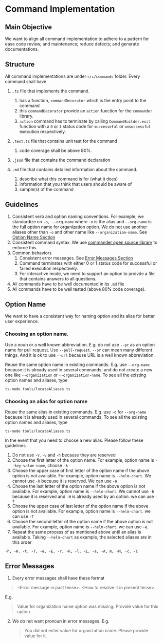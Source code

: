 # Command Implementation

## Main Objective

We want to align all command implementation to adhere to a pattern for ease code
review, and maintenance; reduce defects; and generate documentations.

## Structure

All command implementations are under `src/commands` folder. Every command shall
have

1. `.ts` file that implements the command.

   1. has a function, `commandDecorator` which is the entry point to the command
   2. this `commandDecorator` provide an `action` function for the `commander`
      library.
   3. `action` command has to terminate by calling `CommandBuilder.exit`
      function with a `0` or `1` status code for `successeful` or `unsuccessful`
      execution respectively.

2. `.test.ts` file that contains unit test for the command
   1. code coverage shall be above 80%.
3. `.json` file that contains the command declaration
4. `.md` file that contains detailed information about the command.
   1. describe what this command is for (what it does)
   2. information that you think that users should be aware of
   3. sample(s) of the command

## Guidelines

1. Consistent verb and option naming conventions. For example, we standardize on
   `-o, --org-name` where `-o` is the alias and `--org-name` is the full option
   name for organization option. We do not use another aliases other than `-o`
   and other name like `--organization-name`. See
   [Option Name Section](#option-name)
2. Consistent command syntax. We use
   [commander open source library](https://www.npmjs.com/package/commander) to
   enforce this.
3. Common behaviors
   1. Consistent error messages. See [Error Messages Section](#error-messages)
   2. Command terminates with either 0 or 1 status code for successful or failed
      execution respectively.
   3. For interactive mode, we need to support an option to proivde a file that
      contains answers to all questions.
4. All commands have to be well documented in its `.md` file
5. All commands have to be well tested (above 80% code coverage).

## Option Name

We want to have a consistent way for naming option and its alias for better user
experience.

### Choosing an option name.

Use a noun or a well known abbreviation. E.g. do not use `--pr` as an option
name for pull request. Use `--pull-request`. `--pr` can mean many different
things. And it is ok to use `--url` because URL is a well known abbreviation.

Reuse the same option name in existing commands. E.g. use `--org-name` because
it is already used in several commands; and do not create a new one like
`--organization` or `--organization-name`. To see all the existing option names
and aliases, type

```
ts-node tools/locateAliases.ts
```

### Choosing an alias for option name

Reuse the same alias in existing commands. E.g. use `-o` for `--org-name`
because it is already used in several commands. To see all the existing option
names and aliases, type

```
ts-node tools/locateAliases.ts
```

In the event that you need to choose a new alias. Please follow these guidelines

1. Do not use `-V`, `-v` and `-h` because they are reserved
2. Choose the first letter of the option name. For example, option name is
   `--key-value-name`, choose `-k`
3. Choose the upper case of first letter of the option name if the above option
   is not available. For example, option name is `--helm-chart`. We cannot use
   `-h` because it is reserved. We can use `-H`
4. Choose the last letter of the option name if the above option is not
   available. For example, option name is `--helm-chart`. We cannot use `-h`
   because it is reserved and `-H` is already used by an option. we can use `-t`
5. Choose the upper case of last letter of the option name if the above option
   is not available. For example, option name is `--helm-chart`. we can use `-T`
6. Choose the second letter of the option name if the above option is not
   available. For example, option name is `--helm-chart`. we can use `-e`.
7. Repeat the same process of as mentioned above until an alias is available.
   Taking `--helm-chart` as example, the selected aliases are in this order

```
-h, -H, -t, -T, -e, -E, -r, -R, -l, -L, -a, -A, m, -M, -c, -C
```

## Error Messages

1. Every error messages shall have these format

> \<Error message in past tense>. \<How to resolve it in present tense>.

E.g.

> Value for organization name option was missing. Provide value for this option.

2. We do not want pronoun in error messages. E.g.
   > You did not enter value for organization name. Please provide value for it.
